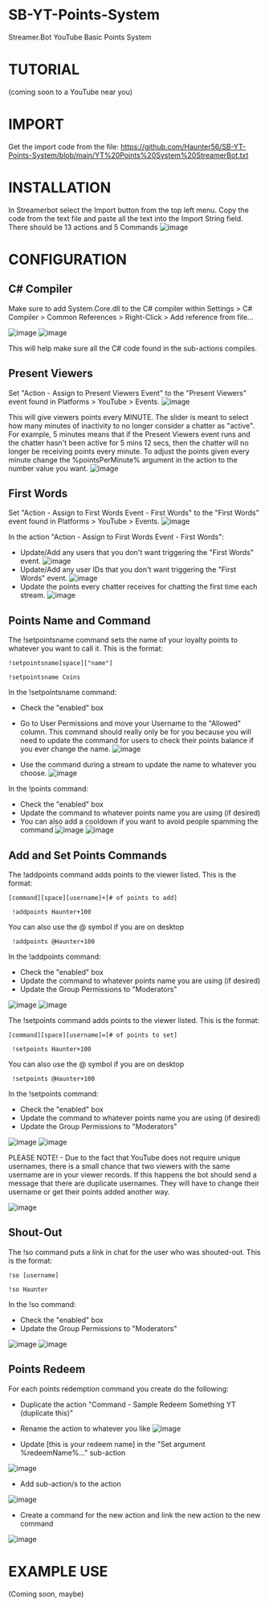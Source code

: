 # SB-YT-Points-System
Streamer.Bot YouTube Basic Points System

# TUTORIAL
(coming soon to a YouTube near you)


# IMPORT

Get the import code from the file:
https://github.com/Haunter56/SB-YT-Points-System/blob/main/YT%20Points%20System%20StreamerBot.txt

# INSTALLATION
In Streamerbot select the Import button from the top left menu.
Copy the code from the text file and paste all the text into the Import String field.
There should be 13 actions and 5 Commands
![image](https://user-images.githubusercontent.com/107263697/221098351-20c8343f-77eb-404a-886a-d588d20bb0ba.png)



# CONFIGURATION

## C# Compiler
Make sure to add System.Core.dll to the C# compiler within Settings > C# Compiler > Common References > Right-Click > Add reference from file...

![image](https://user-images.githubusercontent.com/107263697/220821729-181e6c95-874d-4dbe-a19a-4ed0c6afee96.png)
![image](https://user-images.githubusercontent.com/107263697/220821811-1600f1de-0885-4f6f-be13-ac908411f9c1.png)

This will help make sure all the C# code found in the sub-actions compiles.

## Present Viewers
Set "Action - Assign to Present Viewers Event" to the "Present Viewers" event found in Platforms > YouTube > Events.
![image](https://user-images.githubusercontent.com/107263697/220809514-31515e14-4c8d-4e64-aa75-f1fcaab84920.png)

This will give viewers points every MINUTE. The slider is meant to select how many minutes of inactivity to no longer consider a chatter as "active". For example, 5 minutes means that if the Present Viewers event runs and the chatter hasn't been active for 5 mins 12 secs, then the chatter will no longer be receiving points every minute.
To adjust the points given every minute change the %pointsPerMinute% argument in the action to the number value you want.
![image](https://user-images.githubusercontent.com/107263697/221099103-f24f1754-88a2-4ea4-94e8-6af0fab0401e.png)

## First Words
Set "Action - Assign to First Words Event - First Words" to the "First Words" event found in Platforms > YouTube > Events.
![image](https://user-images.githubusercontent.com/107263697/220811960-9f2b8062-347f-4dac-9723-3d7ed356e862.png)

In the action "Action - Assign to First Words Event - First Words":
- Update/Add any users that you don't want triggering the "First Words" event.
![image](https://user-images.githubusercontent.com/107263697/220813034-df2c9299-fec8-4813-b16f-d8976e7aa9bc.png)
- Update/Add any user IDs that you don't want triggering the "First Words" event.
![image](https://user-images.githubusercontent.com/107263697/220813086-ee81be5b-a8d8-4b1d-ae7f-1f9bce7468cb.png)
- Update the points every chatter receives for chatting the first time each stream.
![image](https://user-images.githubusercontent.com/107263697/221099248-4aee2acd-5d93-4a34-97c3-3eb8d72040f5.png)



## Points Name and Command
The !setpointsname command sets the name of your loyalty points to whatever you want to call it. This is the format: 

```!setpointsname[space]["name"]```

```!setpointsname Coins```

In the !setpointsname command:
- Check the "enabled" box
- Go to User Permissions and move your Username to the "Allowed" column. This command should really only be for you because you will need to update the command for users to check their points balance if you ever change the name.
![image](https://user-images.githubusercontent.com/107263697/220817436-a22faad0-102f-49e0-bdd0-3d8d247080b7.png)

- Use the command during a stream to update the name to whatever you choose.
![image](https://user-images.githubusercontent.com/107263697/220817772-f717d07f-2ca5-4c86-92e0-1a4f6eab634a.png)

In the !points command:
- Check the "enabled" box
- Update the command to whatever points name you are using (if desired)
- You can also add a cooldown if you want to avoid people spamming the command
![image](https://user-images.githubusercontent.com/107263697/220817998-7bc10a30-5d6b-4278-a4ed-ea3d6dfe2536.png)
![image](https://user-images.githubusercontent.com/107263697/220818600-83cd509f-9c74-4b79-8b55-7e308c316494.png)



## Add and Set Points Commands
The !addpoints command adds points to the viewer listed. This is the format: 

```[command][space][username]+[# of points to add]```

``` !addpoints Haunter+100```

You can also use the @ symbol if you are on desktop

``` !addpoints @Haunter+100```

In the !addpoints command:
- Check the "enabled" box
- Update the command to whatever points name you are using (if desired)
- Update the Group Permissions to "Moderators"

![image](https://user-images.githubusercontent.com/107263697/220819263-0b034d10-c5b9-4f5f-9f72-462c9ca090be.png)
![image](https://user-images.githubusercontent.com/107263697/220820224-58dd726c-66b3-4348-a45c-8da364f3bb04.png)

The !setpoints command adds points to the viewer listed. This is the format: 

```[command][space][username]=[# of points to set]```

``` !setpoints Haunter+100```

You can also use the @ symbol if you are on desktop

``` !setpoints @Haunter+100```

In the !setpoints command:
- Check the "enabled" box
- Update the command to whatever points name you are using (if desired)
- Update the Group Permissions to "Moderators"

![image](https://user-images.githubusercontent.com/107263697/220820362-031a96ba-717f-4f75-89f9-8434d2892a4b.png)
![image](https://user-images.githubusercontent.com/107263697/220820541-c7ceac6a-633f-47f8-acb6-0bbba13834ee.png)

PLEASE NOTE! - Due to the fact that YouTube does not require unique usernames, there is a small chance that two viewers with the same username are in your viewer records. If this happens the bot should send a message that there are duplicate usernames. They will have to change their username or get their points added another way.

![image](https://user-images.githubusercontent.com/107263697/221099816-2b50c1b1-a2a8-4e2f-bd95-f54c83042fae.png)

## Shout-Out
The !so command puts a link in chat for the user who was shouted-out. This is the format: 

```!so [username]```

```!so Haunter```

In the !so command:
- Check the "enabled" box
- Update the Group Permissions to "Moderators"

![image](https://user-images.githubusercontent.com/107263697/220821194-fad9b840-4fb3-41ad-9b1f-43b2cf132893.png)
![image](https://user-images.githubusercontent.com/107263697/220821375-de3e650d-2215-48a3-9382-1e38d2fb3725.png)

## Points Redeem
For each points redemption command you create do the following:
- Duplicate the action "Command - Sample Redeem Something YT (duplicate this)"
- Rename the action to whatever you like
![image](https://user-images.githubusercontent.com/107263697/221100623-69c489ca-becd-413c-9ba4-e3e58c602d79.png)

- Update [this is your redeem name] in the "Set argument %redeemName%..." sub-action

![image](https://user-images.githubusercontent.com/107263697/221100767-26483e7e-886d-4a02-89ea-6a2bf0ae3a33.png)

- Add sub-action/s to the action

![image](https://user-images.githubusercontent.com/107263697/221100940-602c39d5-1844-4d7d-a0f7-839fa756e97e.png)

- Create a command for the new action and link the new action to the new command

![image](https://user-images.githubusercontent.com/107263697/221101077-83985431-03d1-44ca-9c61-57e3769296cd.png)





# EXAMPLE USE
(Coming soon, maybe)







